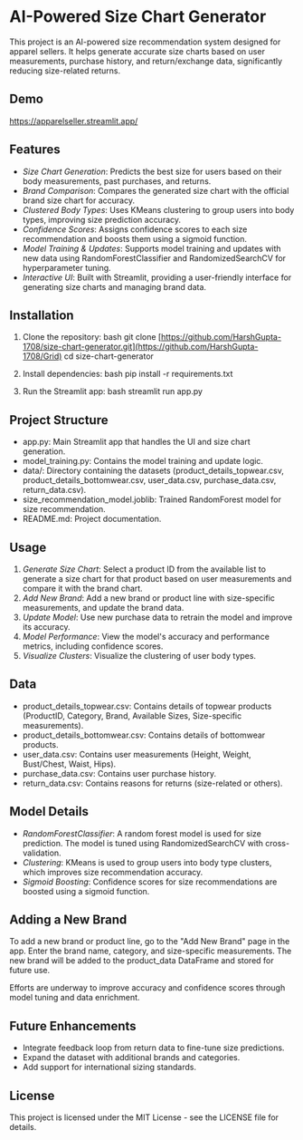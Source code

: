 # AI-Powered Size Chart Generator

This project is an AI-powered size recommendation system designed for apparel sellers. It helps generate accurate size charts based on user measurements, purchase history, and return/exchange data, significantly reducing size-related returns.

## Demo 
  https://apparelseller.streamlit.app/
## Features
- *Size Chart Generation*: Predicts the best size for users based on their body measurements, past purchases, and returns.
- *Brand Comparison*: Compares the generated size chart with the official brand size chart for accuracy.
- *Clustered Body Types*: Uses KMeans clustering to group users into body types, improving size prediction accuracy.
- *Confidence Scores*: Assigns confidence scores to each size recommendation and boosts them using a sigmoid function.
- *Model Training & Updates*: Supports model training and updates with new data using RandomForestClassifier and RandomizedSearchCV for hyperparameter tuning.
- *Interactive UI*: Built with Streamlit, providing a user-friendly interface for generating size charts and managing brand data.

## Installation

1. Clone the repository:
    bash
    git clone [https://github.com/HarshGupta-1708/size-chart-generator.git](https://github.com/HarshGupta-1708/Grid)
    cd size-chart-generator
    

2. Install dependencies:
    bash
    pip install -r requirements.txt
    

3. Run the Streamlit app:
    bash
    streamlit run app.py
    

## Project Structure
- app.py: Main Streamlit app that handles the UI and size chart generation.
- model_training.py: Contains the model training and update logic.
- data/: Directory containing the datasets (product_details_topwear.csv, product_details_bottomwear.csv, user_data.csv, purchase_data.csv, return_data.csv).
- size_recommendation_model.joblib: Trained RandomForest model for size recommendation.
- README.md: Project documentation.

## Usage

1. *Generate Size Chart*: Select a product ID from the available list to generate a size chart for that product based on user measurements and compare it with the brand chart.
2. *Add New Brand*: Add a new brand or product line with size-specific measurements, and update the brand data.
3. *Update Model*: Use new purchase data to retrain the model and improve its accuracy.
4. *Model Performance*: View the model's accuracy and performance metrics, including confidence scores.
5. *Visualize Clusters*: Visualize the clustering of user body types.

## Data

- product_details_topwear.csv: Contains details of topwear products (ProductID, Category, Brand, Available Sizes, Size-specific measurements).
- product_details_bottomwear.csv: Contains details of bottomwear products.
- user_data.csv: Contains user measurements (Height, Weight, Bust/Chest, Waist, Hips).
- purchase_data.csv: Contains user purchase history.
- return_data.csv: Contains reasons for returns (size-related or others).

## Model Details

- *RandomForestClassifier*: A random forest model is used for size prediction. The model is tuned using RandomizedSearchCV with cross-validation.
- *Clustering*: KMeans is used to group users into body type clusters, which improves size recommendation accuracy.
- *Sigmoid Boosting*: Confidence scores for size recommendations are boosted using a sigmoid function.

## Adding a New Brand

To add a new brand or product line, go to the "Add New Brand" page in the app. Enter the brand name, category, and size-specific measurements. The new brand will be added to the product_data DataFrame and stored for future use.


Efforts are underway to improve accuracy and confidence scores through model tuning and data enrichment.

## Future Enhancements
- Integrate feedback loop from return data to fine-tune size predictions.
- Expand the dataset with additional brands and categories.
- Add support for international sizing standards.

## License

This project is licensed under the MIT License - see the LICENSE file for details.
